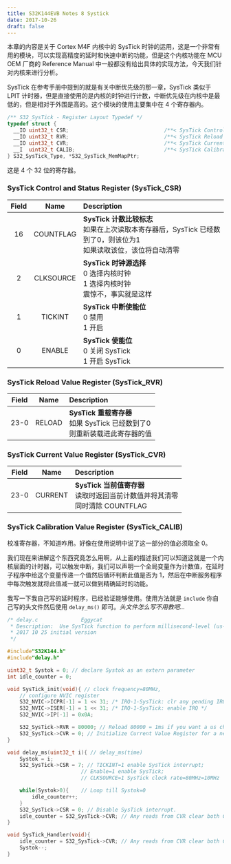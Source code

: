 ```yaml
---
title: S32K144EVB Notes 8 Systick
date: 2017-10-26
draft: false
---
```


本章的内容是关于 Cortex M4F 内核中的 SysTick 时钟的运用，这是一个非常有用的模块，可以实现高精度的延时和快速中断的功能，但是这个内核功能在 MCU OEM 厂商的 Reference Manual 中一般都没有给出具体的实现方法，今天我们针对内核来进行分析。

SysTick 在参考手册中提到的就是有关中断优先级的那一章，SysTick 类似于 LPIT 计时器，但是直接使用的是内核的时钟进行计数，中断优先级在内核中是最低的，但是相对于外围是高的。这个模块的使用主要集中在 4 个寄存器内。

<!--more-->

```c
/** S32_SysTick - Register Layout Typedef */
typedef struct {
  __IO uint32_t CSR;                               /**< SysTick Control and Status Register, offset: 0x0 */
  __IO uint32_t RVR;                               /**< SysTick Reload Value Register, offset: 0x4 */
  __IO uint32_t CVR;                               /**< SysTick Current Value Register, offset: 0x8 */
  __I  uint32_t CALIB;                             /**< SysTick Calibration Value Register, offset: 0xC */
} S32_SysTick_Type, *S32_SysTick_MemMapPtr;
```

这是 4 个 32 位的寄存器。

### SysTick Control and Status Register (SysTick_CSR)

| Field | Name | Description |
| :-------: | :-------: | :----- |
| 16 | COUNTFLAG | **SysTick 计数比较标志** <br>如果在上次读取本寄存器后，SysTick 已经数到了0，则该位为1<br>如果读取该位，该位将自动清零 |
| 2 | CLKSOURCE | **SysTick 时钟源选择** <br>0 选择内核时钟<br>1 选择内核时钟<br>震惊不，事实就是这样 |
| 1 | TICKINT | **SysTick 中断使能位** <br>0 禁用<br>1 开启 |
| 0 | ENABLE | **SysTick 使能位** <br>0 关闭 SysTick<br>1 开启 SysTick |
  

### SysTick Reload Value Register (SysTick_RVR)

| Field | Name | Description |
| :-------: | :-------: | :----- |
| 23-0 | RELOAD | **SysTick 重载寄存器** <br>如果 SysTick 已经数到了0<br>则重新装载进此寄存器的值 |
  

### SysTick Current Value Register (SysTick_CVR)

| Field | Name | Description |
| :-------: | :-------: | :----- |
| 23-0 | CURRENT | **SysTick 当前值寄存器** <br>读取时返回当前计数值并将其清零<br>同时清除 COUNTFLAG |
  

### SysTick Calibration Value Register (SysTick_CALIB)
校准寄存器，不知道咋用。好像在使用说明中说了这一部分的值必须取全 0。

我们现在来讲解这个东西究竟怎么用啊，从上面的描述我们可以知道这就是一个内核层面的计时器，可以触发中断，我们可以声明一个全局变量作为计数值，在延时子程序中给这个变量传递一个值然后循环判断此值是否为 1，然后在中断服务程序中每次触发就将此值减一就可以做到精确延时的功能。

我写一下我自己写的延时程序，已经验证能够使用。使用方法就是 `include` 你自己写的头文件然后使用 `delay_ms()` 即可。*头文件怎么写不用教吧...*

```c
/* delay.c              Eggycat
 * Description:  Use SysTick function to perform millisecond-level (us-level also if you like) delay in S32K144 Landzo-FRDM
 * 2017 10 25 initial version
 */

#include"S32K144.h"
#include"delay.h"

uint32_t Systok = 0; // declare Systok as an extern parameter
int idle_counter = 0;

void SysTick_init(void){ // clock frequency=80MHz,
    // configure NVIC register
    S32_NVIC->ICPR[-1] = 1 << 31; /* IRQ-1-SysTick: clr any pending IRQ*/
    S32_NVIC->ISER[-1] = 1 << 31; /* IRQ-1-SysTick: enable IRQ */
    S32_NVIC->IP[-1] = 0x0A;

    S32_SysTick->RVR = 80000; // Reload 80000 = 1ms if you want a us change this value to 80.
    S32_SysTick->CVR = 0; // Initialize Current Value Register for a new reload on enable.
}

void delay_ms(uint32_t i){ // delay_ms(time)
    Systok = i;
    S32_SysTick->CSR = 7; // TICKINT=1 enable SysTick interrupt;
                        // Enable=1 enable SysTick;
                        // CLKSOURCE=1 SysTick clock rate=80MHz=10MHz

    while(Systok>0){    // Loop till Systok=0
        idle_counter++; 
    }
    S32_SysTick->CSR = 0; // Disable SysTick interrupt.
    idle_counter = S32_SysTick->CVR; // Any reads from CVR clear both COUNTFLAG & CVR
}

void SysTick_Handler(void){
    idle_counter = S32_SysTick->CVR; // Any reads from CVR clear both COUNTFLAG & CVR
    Systok--;
}
```
